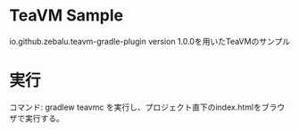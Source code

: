 # TeaVM Sample

io.github.zebalu.teavm-gradle-plugin version 1.0.0を用いたTeaVMのサンプル

# 実行
コマンド: gradlew teavmc を実行し、プロジェクト直下のindex.htmlをブラウザで実行する。
